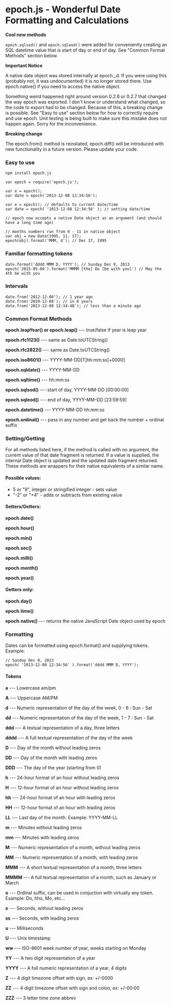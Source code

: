 epoch.js - Wonderful Date Formatting and Calculations
=====================================================

**Cool new methods**

`epoch.sqlsod()` and `epoch.sqleod()` were added for conveniently creating an SQL datetime value that is start of day or end of day.  See "Common Format Methods" section below.

**Important Notice**

A native date object was stored internally at epoch._d.  If you were using this (probably not, it was undocumented) it is no longer stored there.  Use epoch.native() if you need to access the native object.

Something weird happened right around version 0.2.6 or 0.2.7 that changed the way epoch was exported.  I don't know or understand what changed, so the code to export had to be changed.  Because of this, a breaking change is possible.  See "Easy to use" section below for how to correctly require and use epoch.  Unit testing is being built to make sure this mistake does not happen again.  Sorry for the inconvenience.

**Breaking change**

The epoch.from() method is reinstated, epoch.diff() will be introduced with new functionality in a future version.  Please update your code.


### Easy to use
	npm install epoch.js

	var epoch = require('epoch.js');

	var e = epoch();
	var date = epoch('2013-12-08 12:34:56');

	var e = epoch(); // defaults to current date/time
	var date = epoch( '2013-12-08 12:34:56' ); // setting date/time

	// epoch now accepts a native Date object as an argument (and should have a long time ago)

	// months numbers run from 0 - 11 in native object
	var obj = new Date(1995, 11, 17);
	epoch(obj).format('MMM, d'); // Dec 17, 1995


### Familiar formatting tokens

	date.format('dddd MMM D, YYYY'); // Sunday Dec 8, 2013
	epoch('2015-05-04').format('MMMM [the] Do [be with you]') // May the 4th be with you


### Intervals

	date.from('2012-12-08'); // 1 year ago
	date.from('2019-12-08'); // in 6 years
	date.from('2013-12-08 12:34:48'); // less than a minute ago


### Common Format Methods

**epoch.leapYear() or epoch.leap()** --- true/false if year is leap year

**epoch.rfc1123()** --- same as Date.toUTCString()

**epoch.rfc2822()** --- same as Date.toUTCString()

**epoch.iso8601()** --- YYYY-MM-DD[T]hh:mm:ss[+0000]

**epoch.sqldate()** --- YYYY-MM-DD

**epoch.sqltime()** --- hh:mm:ss

**epoch.sqlsod()** --- start of day, YYYY-MM-DD [00:00:00]

**epoch.sqleod()** --- end of day, YYYY-MM-DD [23:59:59]

**epoch.datetime()** --- YYYY-MM-DD hh:mm:ss

**epoch.ordinal()** --- pass in any number and get back the number + ordinal suffix

### Setting/Getting

For all methods listed here, if the method is called with no argument, the current value of that date fragment is returned.  If a value is supplied, the internal Date object is updated and the updated date fragment returned.  These methods are wrappers for their native equivalents of a similar name.

#### Possible values:

- 5 or "9", integer or stringified integer - sets value
- "-2" or "+4" - adds or subtracts from existing value

#### Setters/Getters:

**epoch.date()**

**epoch.hour()**

**epoch.min()**

**epoch.sec()**

**epoch.milli()**

**epoch.month()**

**epoch.year()**

#### Getters only:

**epoch.day()**

**epoch.time()**

**epoch.native()** --- returns the native JavaScript Date object used by epoch


### Formatting

Dates can be formatted using epoch.format() and supplying tokens.  Example:

    // Sunday Dec 8, 2013
    epoch( '2013-12-08 12:34:56' ).format('dddd MMM D, YYYY');


#### Tokens

**a** --- Lowercase am/pm

**A** --- Uppercase AM/PM

**d** --- Numeric representation of the day of the week, 0 - 6 : Sun - Sat

**dd** --- Numeric representation of the day of the week, 1 - 7 : Sun - Sat

**ddd** --- A textual representation of a day, three letters

**dddd** --- A full textual representation of the day of the week

**D** --- Day of the month without leading zeros

**DD** --- Day of the month with leading zeros

**DDD** --- The day of the year (starting from 0)

**h** --- 24-hour format of an hour without leading zeros

**H** --- 12-hour format of an hour without leading zeros

**hh** --- 24-hour format of an hour with leading zeros

**HH** --- 12-hour format of an hour with leading zeros

**LL** --- Last day of the month.  Example: YYYY-MM-LL

**m** --- Minutes without leading zeros

**mm** --- Minutes with leading zeros

**M** --- Numeric representation of a month, without leading zeros

**MM** --- Numeric representation of a month, with leading zeros

**MMM** --- A short textual representation of a month, three letters

**MMMM** --- A full textual representation of a month, such as January or March

**o** --- Ordinal suffix, can be used in conjuction with virtually any token. Example: Do, hho, Mo, etc...

**s** --- Seconds, without leading zeros

**ss** --- Seconds, with leading zeros

**u** --- Milliseconds

**U** --- Unix timestamp

**ww** --- ISO-8601 week number of year, weeks starting on Monday

**YY** --- A two digit representation of a year

**YYYY** --- A full numeric representation of a year, 4 digits

**Z** --- 4 digit timezone offset with sign, ex: +/-0000

**ZZ** --- 4 digit timezone offset with sign and colon, ex: +/-00:00

**ZZZ** --- 3 letter time zone abbrev